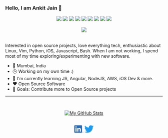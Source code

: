 ### Hello, I am Ankit Jain 👋

<div align="center">
<img src="https://img.shields.io/badge/COBOL-Expert-informational?style=flat-square&logo=sh&logoColor=white&color=009c3d">
<img src="https://img.shields.io/badge/Bash-Proficient-informational?style=flat-square&logo=sh&logoColor=white&color=639bd3">
<img src="https://img.shields.io/badge/Vimscript-Proficient-informational?style=flat-square&logo=vim&logoColor=white&color=639bd3">

<img src="https://img.shields.io/badge/Python-Competent-informational?style=flat-square&logo=python&logoColor=white&color=ccccff">
<img src="https://img.shields.io/badge/Perl-Competent-informational?style=flat-square&logo=perl&logoColor=white&color=ccccff">

<img src="https://img.shields.io/badge/C-Beginner-informational?style=flat-square&logo=c&logoColor=white&color=fdc700">
<img src="https://img.shields.io/badge/AHK-Beginner-informational?style=flat-square&logo=ahk&logoColor=white&color=fdc700">
<img src="https://img.shields.io/badge/Angular-Novice-informational?style=flat-square&logo=Angular&logoColor=white&color=d36363">
<img src="https://img.shields.io/badge/Javascript-Novice-informational?style=flat-square&logo=Javascript&logoColor=white&color=d36363">
<br><br>
<a href="https://www.credly.com/badges/0afc35df-65ae-442d-a861-5a17c8ab3c6c/public_url"><img src="https://images.credly.com/size/110x110/images/4bc21d8b-4afe-4fbd-9a90-a9de8bf7b240/AWS-SolArchitect-Associate-2020.png"></a>
</div>

<br>

Interested in open source projects, love everything tech, enthusiastic about Linux, Vim, Python, iOS, Javascript, Bash. When I am not working, I spend most of my time exploring/experimenting with new software.

- 📍 Mumbai, India
- 🕒  Working on my own time :)
- 🌱 I'm currently learning JS, Angular, NodeJS, AWS, iOS Dev & more.
- ❤️ Open Source Software
- 🥅  Goals: Contribute more to Open Source projects

---
<br>
<div align="center">

[![My GitHub Stats](https://github-readme-stats-ajatkj.vercel.app/api?username=ajatkj&show_icons=true&hide=contribs&theme=github_dark)](https://github.com/anuraghazra/github-readme-stats)

</div>

<br>
<div align="center">
<a href="https://www.linkedin.com/in/ankit-jain-a9608334"><img src="images/linkedin.png" height="24"></a>
<a href="https://twitter.com/ajatkj/"><img src="images/twitter_blue.png" height="24"></a>
</div>
